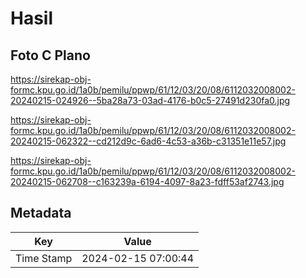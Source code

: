 # Hasil

## Foto C Plano

https://sirekap-obj-formc.kpu.go.id/1a0b/pemilu/ppwp/61/12/03/20/08/6112032008002-20240215-024926--5ba28a73-03ad-4176-b0c5-27491d230fa0.jpg

https://sirekap-obj-formc.kpu.go.id/1a0b/pemilu/ppwp/61/12/03/20/08/6112032008002-20240215-062322--cd212d9c-6ad6-4c53-a36b-c31351e11e57.jpg

https://sirekap-obj-formc.kpu.go.id/1a0b/pemilu/ppwp/61/12/03/20/08/6112032008002-20240215-062708--c163239a-6194-4097-8a23-fdff53af2743.jpg


## Metadata

| Key        | Value               |
| ---------- | ------------------- |
| Time Stamp | 2024-02-15 07:00:44 |




